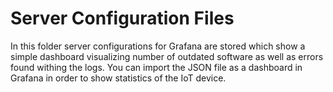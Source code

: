 # Server Configuration Files

In this folder server configurations for Grafana are stored which show a simple dashboard visualizing number of outdated software as well as errors found withing the logs. 
You can import the JSON file as a dashboard in Grafana in order to show statistics of the IoT device.
